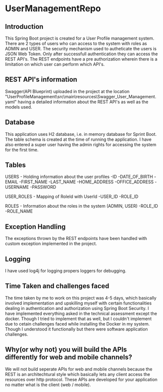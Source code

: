 # UserManagementRepo

Introduction
-------------
This Spring Boot project is created for a User Profile management system. There are 2 types of users who can access to the system with roles as ADMIN and USER. The security mechanism used to autheticate the users is JSON Web Token. Only after successfull authentication they can access the REST API's. The REST endpoints have a pre authorization wherein there is a limitation on which user can perform which API's. 

REST API's information
-----------------------
Swagger(API Blueprint) uploaded in the project at the location "UserProfileManagement\src\main\resources\Swagger_User_Management.yaml" having a detailed information about the REST API's as well as the models used.


Database
---------
This application uses H2 database, i.e. in memory database for Sprint Boot. The table schema is created at the time of running the application. I have also entered a super user having the admin rights for accessing the system for the first time. 

Tables
-------
USERS - Holding information about the user profiles
	-ID
	-DATE_OF_BIRTH
	-EMAIL
	-FIRST_NAME
	-LAST_NAME
	-HOME_ADDRESS
	-OFFICE_ADDRESS
	-USERNAME
	-PASSWORD
	
USER_ROLES - Mapping of RoleId with UserId
	-USER_ID
	-ROLE_ID
	
ROLES - Information about the roles in the system (ADMIN, USER)
	-ROLE_ID
	-ROLE_NAME
	
	
Exception Handling
-------------------
The exceptions thrown by the REST endpoints have been handled with custom exception implemented in the project.

Logging
----------
I have used log4j for logging propers loggers for debugging.

Time Taken and challenges faced
--------------------------------
The time taken by me to work on this project was 4-5 days, which basically involved implementation and upskilling myself with certain functionalities dealing in authentication and authorization using Spring Boot Security. I have implemented everything asked in the technical assessment except the docker. Though I tried to implement that as well, but I couldn't implement due to cetain challenges faced while installing the Docker in my system. Though I understood it functionally but there were software application challenges.


Why(or why not) you will build the APIs differently for web and mobile channels?
-----------------------------------------------------------------------------------
We will not build seperate APIs for web and mobile channels because the REST is an architechtural style which basically lets any client access the resources over http protocol. These APIs are developed for your application no matter what is the client (web / mobile).
